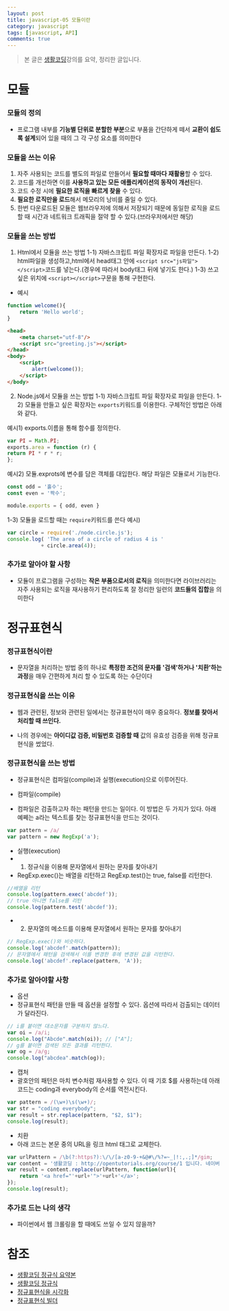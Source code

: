 ```yaml
---
layout: post
title: javascript-05 모듈이란
category: javascript
tags: [javascript, API]
comments: true
---
```


> 본 글은 [생활코딩](https://opentutorials.org/course/743/4724)강의를 요약, 정리한 글입니다.  

# 모듈

### 모듈의 정의

- 프로그램 내부를 **기능별 단위로 분할한 부분**으로 부품을 간단하게 떼서 **교환이 쉽도록 설계**되어 있을 때의 그 각 구성 요소를 의미한다

### 모듈을 쓰는 이유

1. 자주 사용되는 코드를 별도의 파일로 만들어서 **필요할 때마다 재활용**할 수 있다.
2. 코드를 개선하면 이를 **사용하고 있는 모든 애플리케이션의 동작이 개선**된다.
3. 코드 수정 시에 **필요한 로직을 빠르게 찾을** 수 있다.
4. **필요한 로직만을 로드**해서 메모리의 낭비를 줄일 수 있다.
5. 한번 다운로드된 모듈은 웹브라우저에 의해서 저장되기 때문에 동일한 로직을 로드 할 때 시간과 네트워크 트래픽을 절약 할 수 있다.(브라우저에서만 해당)

### 모듈을 쓰는 방법

1. Html에서 모듈을 쓰는 방법
1-1) 자바스크립트 파일 확장자로 파일을 만든다.
1-2) html파일을 생성하고,html에서 head태그 안에 `<script src="js파일"></script>`코드를 넣는다.(경우에 따라서 body태그 뒤에 넣기도 한다.)
1-3) 쓰고싶은 위치에 `<script></script>`구문을 통해 구현한다.

- 예시
```javascript
function welcome(){
    return 'Hello world';
}
```
```html
<head>
    <meta charset="utf-8"/>
    <script src="greeting.js"></script>
</head>
<body>
    <script>
        alert(welcome());
    </script>
</body>
```

2. Node.js에서 모듈을 쓰는 방법
1-1) 자바스크립트 파일 확장자로 파일을 만든다.
1-2) 모듈을 만들고 싶은 확장자는 `exports`키워드를 이용한다. 구체적인 방법은 아래와 같다.

예시1) exports.이름을 통해 함수를 정의한다.
```javascript
var PI = Math.PI;
exports.area = function (r) {
return PI * r * r;
};
```

예시2) 모듈.exprots에 변수를 담은 객체를 대입한다. 해당 파일은 모듈로서 기능한다.
```javascript
const odd = '홀수';
const even = '짝수';

module.exports = { odd, even }
```

1-3) 모듈을 로드할 때는 `require`키워드를 쓴다
예시)
```javascript
var circle = require('./node.circle.js');
console.log( 'The area of a circle of radius 4 is '
           + circle.area(4));
```

### 추가로 알아야 할 사항

- 모듈이 프로그램을 구성하는 **작은 부품으로서의 로직**을 의미한다면 라이브러리는 자주 사용되는 로직을 재사용하기 편리하도록 잘 정리한 일련의 **코드들의 집합**을 의미한다

# 정규표현식

### 정규표현식이란

- 문자열을 처리하는 방법 중의 하나로 **특정한 조건의 문자를 '검색'하거나 '치환'하는 과정**을 매우 간편하게 처리 할 수 있도록 하는 수단이다

### 정규표현식을 쓰는 이유

- 웹과 관련된, 정보와 관련된 일에서는 정규표현식이 매우 중요하다. **정보를 찾아서 처리할 때 쓰인다.**

- 나의 경우에는 **아이디값 검증, 비밀번호 검증할 때** 값의 유효성 검증을 위해 정규표현식을 썼었다.

### 정규표현식을 쓰는 방법

- 정규표현식은 컴파일(compile)과 실행(execution)으로 이루어진다.

- 컴파일(compile)
- 컴파일은 검출하고자 하는 패턴을 만드는 일이다. 이 방법은 두 가지가 있다. 아래 예쩨는 a라는 텍스트를 찾는 정규표현식을 만드는 것이다.

```javascript
var pattern = /a/
var pattern = new RegExp('a');
```

- 실행(execution)
- 1) 정규식을 이용해 문자열에서 원하는 문자를 찾아내기
- RegExp.exec()는 배열을 리턴하고 RegExp.test()는 true, false를 리턴한다.

```javascript
//배열을 리턴
console.log(pattern.exec('abcdef')); 
// true 아니면 false를 리턴
console.log(pattern.test('abcdef'));
```

- 2) 문자열의 메소드를 이용해 문자열에서 원하는 문자를 찾아내기

```javascript
// RegExp.exec()와 비슷하다.
console.log('abcdef'.match(pattern));
// 문자열에서 패턴을 검색해서 이를 변경한 후에 변경된 값을 리턴한다.
console.log('abcdef'.replace(pattern, 'A'));
```

### 추가로 알아야할 사항

- 옵션
- 정규표현식 패턴을 만들 때 옵션을 설정할 수 있다. 옵션에 따라서 검출되는 데이터가 달라진다.

```javascript
// i를 붙이면 대소문자를 구분하지 않느다.
var oi = /a/i;
console.log("Abcde".match(oi)); // ["A"];
// g를 붙이면 검색된 모든 결과를 리턴한다.
var og = /a/g;
console.log("abcdea".match(og));
```

- 캡처 
- 괄호안의 패턴은 마치 변수처럼 재사용할 수 있다. 이 때 기호 $를 사용하는데 아래 코드는 coding과 everybody의 순서를 역전시킨다.

```javascript
var pattern = /(\w+)\s(\w+)/;
var str = "coding everybody";
var result = str.replace(pattern, "$2, $1");
console.log(result);
```

- 치환 
- 아래 코드는 본문 중의 URL을 링크 html 태그로 교체한다. 

```javascript
var urlPattern = /\b(?:https?):\/\/[a-z0-9-+&@#\/%?=~_|!:,.;]*/gim;
var content = '생활코딩 : http://opentutorials.org/course/1 입니다. 네이버 : http://naver.com 입니다. ';
var result = content.replace(urlPattern, function(url){
    return '<a href="'+url+'">'+url+'</a>';
});
console.log(result);
```

### 추가로 드는 나의 생각

- 파이썬에서 웹 크롤링을 할 때에도 쓰일 수 있지 않을까?

# 참조
- [생활코딩 정규식 요약본](https://opentutorials.org/course/743/6580)
- [생활코딩 정규식](https://opentutorials.org/course/909/5142)
- [정규표현식을 시각화](https://regexper.com/)
- [정규표현식 빌더](https://regexr.com/)
